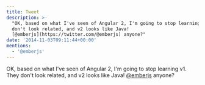 ```yaml
---
title: Tweet
description: >-
  "OK, based on what I've seen of Angular 2, I'm going to stop learning v1. They
  don't look related, and v2 looks like Java!
  [@emberjs](https://twitter.com/@emberjs) anyone?"
date: '2014-11-03T09:11:44+00:00'
mentions:
  - '@emberjs'
---
```

OK, based on what I've seen of Angular 2, I'm going to stop learning v1. They don't look related, and v2 looks like Java! [@emberjs](https://twitter.com/@emberjs) anyone?
